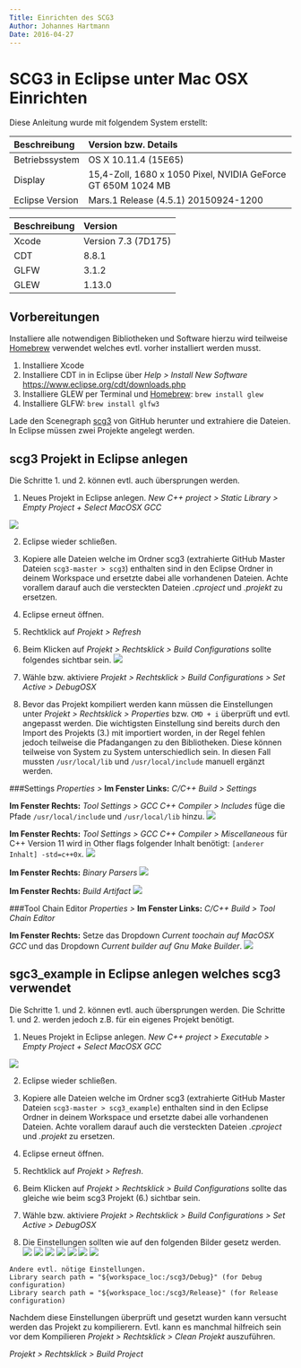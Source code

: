 ```yaml
---
Title: Einrichten des SCG3
Author: Johannes Hartmann
Date: 2016-04-27
---
```


# SCG3 in Eclipse unter Mac OSX Einrichten

Diese Anleitung wurde mit folgendem System erstellt:

Beschreibung | Version bzw. Details
|:-- |:--
Betriebssystem | OS X 10.11.4 (15E65)
Display | 15,4-Zoll, 1680 x 1050 Pixel, NVIDIA GeForce GT 650M 1024 MB
Eclipse Version | Mars.1 Release (4.5.1) 20150924-1200

Beschreibung | Version
|:-- |:--
Xcode | Version 7.3 (7D175)
CDT | 8.8.1
GLFW | 3.1.2
GLEW | 1.13.0

## Vorbereitungen

Installiere alle notwendigen Bibliotheken und Software hierzu wird teilweise [Homebrew](http://brew.sh/) verwendet welches evtl. vorher installiert werden musst. 

1. Installiere Xcode
2. Installiere CDT in in Eclipse über *Help > Install New Software* https://www.eclipse.org/cdt/downloads.php
3. Installiere GLEW per Terminal und [Homebrew](http://brew.sh/): ```brew install glew```
4. Installiere GLFW: ```brew install glfw3```

Lade den Scenegraph [scg3](https://github.com/vahlers/scg3/archive/master.zip) von GitHub herunter und extrahiere die Dateien. In Eclipse müssen zwei Projekte angelegt werden.

## scg3 Projekt in Eclipse anlegen

Die Schritte 1. und 2. können evtl. auch übersprungen werden.

1. Neues Projekt in Eclipse anlegen.
 *New C++ project > Static Library > Empty Project + Select MacOSX GCC*
 
 ![](scg3-neues-projekt-lib.png)
 
2. Eclipse wieder schließen.
3. Kopiere alle Dateien welche im Ordner scg3 (extrahierte GitHub Master Dateien ```scg3-master > scg3```) enthalten sind in den Eclipse Ordner in deinem Workspace und ersetzte dabei alle vorhandenen Dateien. Achte vorallem darauf auch die versteckten Dateien *.cproject* und *.projekt* zu ersetzen.

4. Eclipse erneut öffnen.
5. Rechtklick auf *Projekt > Refresh*

6. Beim Klicken auf *Projekt > Rechtsklick > Build Configurations* sollte folgendes sichtbar sein. ![](scg3-buildconfigs.png)

7. Wähle bzw. aktiviere *Projekt > Rechtsklick > Build Configurations > Set Active > DebugOSX*
8. Bevor das Projekt kompiliert werden kann müssen die Einstellungen unter *Projekt > Rechtsklick > Properties* bzw. ```CMD + i``` überprüft und evtl. angepasst werden. Die wichtigsten Einstellung sind bereits durch den Import des Projekts (3.) mit importiert worden, in der Regel fehlen jedoch teilweise die Pfadangangen zu den Bibliotheken. Diese können teilweise von System zu System unterschiedlich sein. In diesen Fall mussten ```/usr/local/lib``` und ```/usr/local/include``` manuell ergänzt werden.

###Settings
*Properties >* **Im Fenster Links:** *C/C++ Build > Settings* 

**Im Fenster Rechts:** *Tool Settings > GCC C++ Compiler > Includes* füge die Pfade ```/usr/local/include``` und ```/usr/local/lib``` hinzu. 
![](scg3-properties.png)

**Im Fenster Rechts:** *Tool Settings > GCC C++ Compiler > Miscellaneous* für C++ Version 11 wird in Other flags folgender Inhalt benötigt: ```[anderer Inhalt] -std=c++0x```.
![](scg3-settings-tools-3.png)

**Im Fenster Rechts:** *Binary Parsers*
![](scg3-bin-parsers.png)

**Im Fenster Rechts:** *Build Artifact*
![](scg3-build-artifact.png)

###Tool Chain Editor
*Properties >* **Im Fenster Links:** *C/C++ Build > Tool Chain Editor* 

**Im Fenster Rechts:** Setze das Dropdown *Current toochain auf MacOSX GCC* und das Dropdown *Current builder auf Gnu Make Builder*.
![](scg3-properties-2.png)

## sgc3_example in Eclipse anlegen welches scg3 verwendet

Die Schritte 1. und 2. können evtl. auch übersprungen werden. Die Schritte 1. und 2. werden jedoch z.B. für ein eigenes Projekt benötigt.

1. Neues Projekt in Eclipse anlegen.
 *New C++ project > Executable > Empty Project + Select MacOSX GCC*
 
 ![](scg3-neues-projekt-exe.png)
 
2. Eclipse wieder schließen.
3. Kopiere alle Dateien welche im Ordner scg3 (extrahierte GitHub Master Dateien ```scg3-master > scg3_example```) enthalten sind in den Eclipse Ordner in deinem Workspace und ersetzte dabei alle vorhandenen Dateien. Achte vorallem darauf auch die versteckten Dateien *.cproject* und *.projekt* zu ersetzen.

4. Eclipse erneut öffnen.
5. Rechtklick auf *Projekt > Refresh*.
6. Beim Klicken auf *Projekt > Rechtsklick > Build Configurations* sollte das gleiche wie beim scg3 Projekt (6.) sichtbar sein.
7. Wähle bzw. aktiviere *Projekt > Rechtsklick > Build Configurations > Set Active > DebugOSX*
8. Die Einstellungen sollten wie auf den folgenden Bilder gesetz werden.
 ![](scg3e-settings-tools-mac-lib.png)
 ![](scg3e-settings-tools-mac-misc.png)
 ![](scg3e-settings-tools-gcc+-inlude.png)
 ![](scg3e-settings-tools-gcc+-misc.png)
 ![](scg3e-settings-build.png)
 ![](scg3e-settings-bin.png)
 ![](scg3e-settings-toolchain.png)

```
Andere evtl. nötige Einstellungen.
Library search path = "${workspace_loc:/scg3/Debug}" (for Debug configuration) 
Library search path = "${workspace_loc:/scg3/Release}" (for Release configuration)
```

Nachdem diese Einstellungen überprüft und gesetzt wurden kann versucht werden das Projekt zu kompilierern. Evtl. kann es manchmal hilfreich sein vor dem Kompilieren *Projekt > Rechtsklick > Clean Projekt* auszuführen.

*Projekt > Rechtsklick > Build Project*
